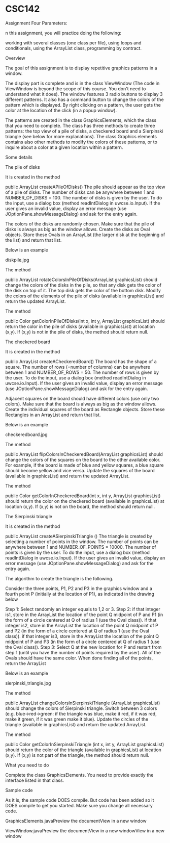 # CSC142
Assignment Four Parameters:

n this assignment, you will practice doing the following:

working with several classes (one class per file),
using loops and conditionals,
using the ArrayList class,
programming by contract.
 

Overview

The goal of this assignment is to display repetitive graphics patterns in a window.

The display part is complete and is in the class ViewWindow (The code in ViewWindow is beyond the scope of this course. You don't need to understand what it does). The window features 3 radio buttons to display 3 different patterns. It also has a command button to change the colors of the pattern which is displayed. By right clicking on a pattern, the user gets the color at the location of the click (in a popup window).

The patterns are created in the class GraphicsElements, which the class that you need to complete. The class has three methods to create three patterns: the top view of a pile of disks, a checkered board and a Sierpinski triangle (see below for more explanations). The class Graphics elements contains also other methods to modify the colors of these patterns, or to inquire about a color at a given location within a pattern.

 

Some details

The pile of disks

It is created in the method

 public 
ArrayList createAPileOfDisks()
The pile should appear as the top view of a pile of disks. The number of disks can be anywhere between 1 and NUMBER_OF_DISKS = 100. The number of disks is given by the user. To do the input, use a dialog box (method readIntDialog in uwcse.io.Input). If the user gives an invalid value, display an error message (use JOptionPane.showMessageDialog) and ask for the entry again.

The colors of the disks are randomly chosen. Make sure that the pile of disks is always as big as the window allows. Create the disks as Oval objects. Store these Ovals in an ArrayList (the larger disk at the beginning of the list) and return that list.

Below is an example

 diskpile.jpg

The method

 public ArrayList rotateColorsInPileOfDisks(ArrayList 
graphicsList)
should change the colors of the disks in the pile, so that any disk gets the color of the disk on top of it. The top disk gets the color of the bottom disk. Modify the colors of the elements of the pile of disks (available in graphicsList) and return the updated ArrayList.

The method

 public Color getColorInPileOfDisks(int x, int y, ArrayList 
graphicsList)
should return the color in the pile of disks (available in graphicsList) at location (x,y). If (x,y) is not in the pile of disks, the method should return null.

 

The checkered board

It is created in the method

 public ArrayList createACheckeredBoard()
The board has the shape of a square. The number of rows (=number of columns) can be anywhere between 1 and NUMBER_OF_ROWS = 50. The number of rows is given by the user. To do the input, use a dialog box (method readIntDialog in uwcse.io.Input). If the user gives an invalid value, display an error message (use JOptionPane.showMessageDialog) and ask for the entry again.

Adjacent squares on the board should have different colors (use only two colors). Make sure that the board is always as big as the window allows. Create the individual squares of the board as Rectangle objects. Store these Rectangles in an ArrayList and return that list.

Below is an example

checkeredboard.jpg

 

The method

 public ArrayList flipColorsInCheckeredBoard(ArrayList 
graphicsList)
should change the colors of the squares on the board to the other available color. For example, if the board is made of blue and yellow squares, a blue square should become yellow and vice versa. Update the squares of the board (available in graphicsList) and return the updated ArrayList.

The method

 public Color getColorInCheckeredBoard(int x, int y, 
ArrayList graphicsList)
should return the color on the checkered board (available in graphicsList) at location (x,y). If (x,y) is not on the board, the method should return null.

 

The Sierpinski triangle

It is created in the method

 public ArrayList createASierpinskiTriangle 
()
The triangle is created by selecting a number of points in the window. The number of points can be anywhere between 1 and NUMBER_OF_POINTS = 10000. The number of points is given by the user. To do the input, use a dialog box (method readIntDialog in uwcse.io.Input). If the user gives an invalid value, display an error message (use JOptionPane.showMessageDialog) and ask for the entry again.

The algorithm to create the triangle is the following.

Consider the three points, P1, P2 and P3 in the graphics window and a fourth point P (initially at the location of P1), as indicated in the drawing below

Step 1: Select randomly an integer equals to 1,2 or 3.
Step 2:
if that integer is1, store in the ArrayList the location of the point Q midpoint of P and P1 (in the form of a circle centered at Q of radius 1 (use the Oval class)).
if that integer is2, store in the ArrayList the location of the point Q midpoint of P and P2 (in the form of a circle centered at Q of radius 1 (use the Oval class)).
if that integer is3, store in the ArrayList the location of the point Q midpoint of P and P3 (in the form of a circle centered at Q of radius 1 (use the Oval class)).
Step 3: Select Q at the new location for P and restart from step 1 (until you have the number of points required by the user).
All of the Ovals should have the same color. When done finding all of the points, return the ArrayList

Below is an example

sierpinski_triangle.jpg 

The method

 public ArrayList changeColorsInSierpinskiTriangle (ArrayList 
graphicsList)
should change the colors of Sierpinski triangle. Switch between 3 colors (e.g. blue->red->green: if the triangle was blue, make it red, if it was red, make it green, if it was green make it blue). Update the circles of the triangle (available in graphicsList) and return the updated ArrayList.

The method

 public Color getColorInSierpinskiTriangle 
(int x, int y, ArrayList graphicsList)
should return the color of the triangle (available in graphicsList) at location (x,y). If (x,y) is not part of the triangle, the method should return null.

 

What you need to do

Complete the class GraphicsElements. You need to provide exactly the interface listed in that class.

 

Sample code

As it is, the sample code DOES compile. But code has been added so it DOES compile to get you started. Make sure you change all necessary code.

GraphicsElements.javaPreview the documentView in a new window

ViewWindow.javaPreview the documentView in a new windowView in a new window 
